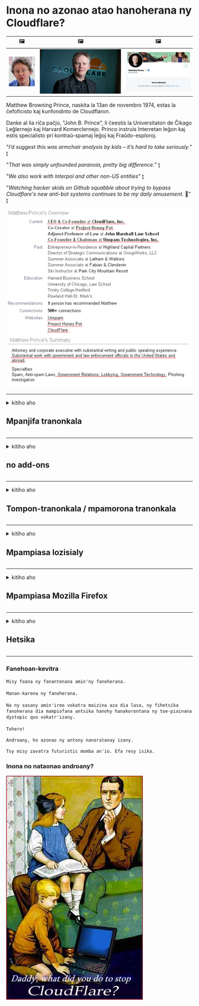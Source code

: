 # Inona no azonao atao hanoherana ny Cloudflare?

| 🖼 | 🖼 | 🖼 |
| --- | --- | --- |
| ![](../image/matthew_prince_teen.jpg) | ![](../image/matthew_prince.jpg) | ![](../image/blockedbymatthewprince.jpg) |


Matthew Browning Prince, naskita la 13an de novembro 1974, estas la ĉefoficisto kaj kunfondinto de Cloudflaron.

Danke al lia riĉa paĉjo, "John B. Prince", li ĉeestis la Universitaton de Ĉikago Leĝlernejo kaj Harvard Komerclernejo.
Princo instruis Interretan leĝon kaj estis specialisto pri kontraŭ-spamaj leĝoj kaj Fraŭdo-esploroj.


"*I’d suggest this was armchair analysis by kids – it’s hard to take seriously.*" [t](https://www.theguardian.com/technology/2015/nov/19/cloudflare-accused-by-anonymous-helping-isis)

"*That was simply unfounded paranoia, pretty big difference.*"  [t](https://twitter.com/xxdesmus/status/992757936123359233)

"*We also work with Interpol and other non-US entities*" [t](https://twitter.com/eastdakota/status/1203028504184360960)

"*Watching hacker skids on Github squabble about trying to bypass Cloudflare's new anti-bot systems continues to be my daily amusement.* 🍿" [t](https://twitter.com/eastdakota/status/1273277839102656515)


![](../image/whoismp.jpg)

---


<details>
<summary>kitiho aho

## Mpanjifa tranonkala
</summary>


- Raha mampiasa Cloudflare ilay tranonkala tianao dia teneno izy ireo tsy hampiasa Cloudflare.
  - Ny fidradradradrana amin'ny media sosialy toy ny Facebook, Reddit, Twitter na Mastodon dia tsy misy mahasamihafa azy. [Ny hetsika dia mafy noho ny tenifototra.](https://twitter.com/phyzonloop/status/1274132092490862594)
  - Miezaha hifandray amin'ny tompona tranokala raha te hanatsara ny tenanao ianao.

[Cloudflare hoy](https://github.com/Eloston/ungoogled-chromium/issues/783):
```
Manoro hevitra anao izahay hanatona ny mpitantana amin'ny serivisy manokana na tranokala izay ifaneraseranao ary mizara ny zavatra niainanao.
```

[Raha tsy mangataka izany ianao dia tsy ho fantatry ny tompona tranonkala mihitsy izany olana izany.](../PEOPLE.md)

![](../image/liberapay.jpg)

[Ohatra mahomby](https://counterpartytalk.org/t/turn-off-cloudflare-on-counterparty-co-plz/164/5).<br>
Manana olana ianao? [Asandrato izao ny feonao.](https://github.com/maraoz/maraoz.github.io/issues/1) Ohatra etsy ambany.

```
Manampy ny sivana ataon'ny orinasa sy ny fanaraha-maso marobe fotsiny ianao.
http://crimeflare.eu.org
```

```
Ny pejin-tranonkalanao dia ao amin'ny zaridaina manokana misy rindrina manokana an'ny CloudFlare.
http://crimeflare.eu.org
```

- Makà fotoana kely hamakiana ny tsiambaratelo momba ny tsiambaratelo momba ny tsiambaratelo.
  - raha ao ambadiky ny Cloudflare ny tranonkala na mampiasa serivisy mifandray amin'ny Cloudflare ny tranokala.

Tokony hanazava ny atao hoe "Cloudflare" izany, ary mangataka alalana hizara ny angon-drakitrao amin'i Cloudflare. Ny tsy fanaovana izany dia hiteraka tsy fahatokisana ary tokony hialana ny tranokala voalaza.

[Ohatra iray momba ny fiainana manokana azo ekena eto](https://archive.is/bDlTz) ("Subprocessors" > "Entity Name")

```
Novakiako ny politikanao momba ny tsiambaratelo ary tsy hitako ny teny Cloudflare.
Laviko ny hizara angon-drakitra aminao raha manohy mamelona ny angon-tsaiko amin'ny Cloudflare ianao.
http://crimeflare.eu.org
```

Ity dia ohatra iray amin'ny politika manokana izay tsy manana ny teny Cloudflare.
[Liberland Jobs](https://archive.is/daKIr) [privacy policy](https://docsend.com/view/feiwyte):

![](../image/cfwontobey.jpg)

Cloudflare dia manana ny politikany manokana.
[Cloudflare dia tia olona doxxing.](https://www.reddit.com/r/GamerGhazi/comments/2s64fe/be_wary_reporting_to_cloudflare/)

Ity misy ohatra tsara ho an'ny fisoratana anarana amin'ny tranokala.
AFAIK, tranokala zero no manao an'io. Hatoky azy ireo ve ianao?

```
Amin'ny fipihana ny "Midira ho an'ny XYZ", dia manaiky ny fepetra momba ny serivisy sy ny tsiambaratelo izahay.
Manaiky ihany koa ianao hizara ny angon-drakitrao amin'ny Cloudflare ary manaiky ihany koa ny fanambarana tsiambaratelon'ny cloudflare.
Raha mamoaka ny mombamomba anao i Cloudflare na tsy mamela anao hifandray amin'ireo mpizara anay dia tsy anay izany. [*]

[ Hiditra Mpikambana ] [ tsy manaiky aho ]
```
[*] [PEOPLE.md](../PEOPLE.md)


- Miezaha tsy hampiasa ny serivisin'izy ireo. Tadidio fa jeren'ny Cloudflare ianao.
  - ["I'm in your TLS, sniffin' your passworz"](../image/iminurtls.jpg)

- Mikaroha tranokala hafa. Misy safidy hafa sy mpanararaotra amin'ny Internet!

- Mandresy lahatra ny namanao hampiasa Tor isan'andro.
  - Ny tsy fitonona anarana no tokony ho fenitry ny Internet misokatra!
  - [Mariho fa tsy tian'ity tetikasa Tor ity ity tetikasa ity.](../HISTORY.md)

</details>

------

<details>
<summary>kitiho aho

## no add-ons
</summary>

- Raha toa ka Firefox, Tor Browser na Chromium Ungoogled no fitetezana anao dia ampiasao ny iray amin'ireto add-on etsy ambany ireto.
  - Raha te hanampy add-on vaovao hafa ianao dia manontania aloha.


| Anarana | Developer | MANAMPY | Afaka manakana | Tsy afaka Mampandre | Chrome |
| -------- | -------- | -------- | -------- | -------- | -------- |
| [Bloku Cloudflaron MITM-Atakon](../subfiles/about.bcma.md) | #Addon | [ ? ](http://crimeflare.eu.org/) | **ENY**     | **ENY**     |  **ENY** |
| [Ĉu ligoj estas vundeblaj al MITM-atako?](../subfiles/about.ismm.md) | #Addon | [ ? ](http://crimeflare.eu.org/) | tsy misy     | **ENY**     |  **ENY** |
| [Ĉu ĉi tiuj ligoj blokos Tor-uzanton?](../subfiles/about.isat.md) | #Addon | [ ? ](http://crimeflare.eu.org/) | tsy misy     | **ENY**     |  **ENY** |
| [Block Cloudflare MITM Attack](https://trac.torproject.org/projects/tor/attachment/ticket/24351/block_cloudflare_mitm_attack-1.0.14.1-an%2Bfx.xpi)<br>[**DELETED BY TOR PROJECT**](../HISTORY.md) | nullius | [ ? ](../tool/block_cloudflare_mitm_fx), [Link](http://crimeflare.eu.org/) | **ENY**     | **ENY**     |  tsy misy |
| [TPRB](http://34ahehcli3epmhbu2wbl6kw6zdfl74iyc4vg3ja4xwhhst332z3knkyd.onion/) | Sw | [ ? ](http://34ahehcli3epmhbu2wbl6kw6zdfl74iyc4vg3ja4xwhhst332z3knkyd.onion/) | **ENY**     | **ENY**     |  tsy misy |
| [Detect Cloudflare](https://addons.mozilla.org/en-US/firefox/addon/detect-cloudflare/) | Frank Otto | [ ? ](https://github.com/traktofon/cf-detect) | tsy misy     | **ENY**     |  tsy misy |
| [True Sight](https://addons.mozilla.org/en-US/firefox/addon/detect-cloudflare-plus/) | claustromaniac | [ ? ](https://github.com/claustromaniac/detect-cloudflare-plus) | tsy misy     | **ENY**     |  tsy misy |
| [Which Cloudflare datacenter am I visiting?](https://addons.mozilla.org/en-US/firefox/addon/cf-pop/) | 依云 | [ ? ](https://github.com/lilydjwg/cf-pop) | tsy misy     | **ENY**     |  tsy misy |


- "Decentraleyes" dia afaka mampiato ny fifandraisana amin'i "CDNJS (Cloudflare)".
  - Manakana ny fangatahana betsaka tsy hahatratra tamba-jotra izany, ary manompo ireo rakitra eo an-toerana hitazonana ny vohikala tsy ho tapaka.
  - Namaly ilay developer: "[very concerning indeed](https://github.com/Synzvato/decentraleyes/issues/236#issuecomment-352049501)", "[widespread usage severely centralizes the web](https://github.com/Synzvato/decentraleyes/issues/251#issuecomment-366752049)"

- [Azonao atao ihany koa ny manala na tsy matoky ny fanamarinana Cloudflare amin'ny Certificate Authority (CA) anao.](https://www.ssl.com/how-to/remove-root-certificate-firefox/)

</details>

------

<details>
<summary>kitiho aho

## Tompon-tranonkala / mpamorona tranonkala
</summary>


![](../image/word_cloudflarefree.jpg)

- Aza mampiasa vahaolana Cloudflare, Period.
  - Afaka manao tsara kokoa noho izany ianao, marina? [Ity ny fomba hanesorana ny famandrihana Cloudflare, drafitra, domains, na kaonty.](https://support.cloudflare.com/hc/en-us/articles/200167776-Removing-subscriptions-plans-domains-or-accounts)

| 🖼 | 🖼 |
| --- | --- |
| ![](../image/htmlalertcloudflare.jpg) | ![](../image/htmlalertcloudflare2.jpg) |

- Te hanana mpanjifa bebe kokoa? Fantatrao izay hatao. Ny tondro dia "ambony andalana".
  - [Salama, ianao no nanoratra hoe "Raisinay am-pahatsorana ny fiainanao manokana" fa nahazo "Error 403 Proka tsy fantatra anarana tsy voarara" aho.](https://it.slashdot.org/story/19/02/19/0033255/stop-saying-we-take-your-privacy-and-security-seriously) Fa maninona no sakananao ny Tor na VPN? Ary maninona no manakana ny mailaka vonjimaika ianao?

![](../image/anonexist.jpg)

- Ny fampiasana Cloudflare dia hampitombo ny fahatapahana. Tsy afaka miditra amin'ny tranonkalanao ireo mpitsidika raha maty ny mpizara anao na maty i Cloudflare.
  - [Tena noheverinao fa tsy nidina mihitsy i Cloudflare?](https://www.ibtimes.com/cloudflare-down-not-working-sites-producing-504-gateway-timeout-errors-2618008) [Another](https://twitter.com/Jedduff/status/1097875615997399040) [sample](https://twitter.com/search?f=tweets&vertical=default&q=Cloudflare%20is%20having%20problems). [Need more](../PEOPLE.md)?

![](../image/cloudflareinternalerror.jpg)

- Ny fampiasana Cloudflare hanome proxy ny "serivisy API" anao, ny "lozisialy fanavaozana lozisialy" na "feed RSS" dia hanimba ny mpanjifanao. Nisy mpanjifa niantso anao ary nilaza hoe "Tsy afaka mampiasa ny API-nao intsony aho", ary tsy fantatrao izay mitranga. Cloudflare dia afaka manakana mangingina ny mpanjifanao. Mihevitra ve ianao fa tsy maninona?
  - Betsaka ny mpanjifa mpamaky RSS sy serivisy mpamaky RSS an-tserasera. Fa maninona ianao no mamoaka feed RSS raha tsy avelanao hisoratra anarana ny olona?

![](../image/rssfeedovercf.jpg)

- Mila fanamarinana HTTPS ve ianao? Ampiasao ny "Let's Encrypt" na hividy izany amin'ny orinasa CA fotsiny.

- Mila mpizara DNS ve ianao? Tsy afaka manangana mpizara anao manokana? Ahoana ny amin'izy ireo: [Hurricane Electric Free DNS](https://dns.he.net/), [Dyn.com](https://dyn.com/dns/), [1984 Hosting](https://www.1984hosting.com/), [Afraid.Org (Hamafa ny kaontinao raha mampiasa TOR ianao)](https://freedns.afraid.org/)
  - [Alternativoj al DNS](../subfiles/alternative.domaindns.md)

- Mitady serivisy fampiantranoana? Maimaimpoana fotsiny? Ahoana ny amin'izy ireo: [Onion Service](http://vww6ybal4bd7szmgncyruucpgfkqahzddi37ktceo3ah7ngmcopnpyyd.onion/en/security/network-security/tor/onionservices-best-practices), [Free Web Hosting Area](https://freewha.com/), [Autistici/Inventati Web Site Hosting](https://www.autinv5q6en4gpf4.onion/services/website), [Github Pages](https://pages.github.com/), [Surge](https://surge.sh/)
  - [Solon'ny Cloudflare](../subfiles/alternative.cloudflare.md)

- Mampiasa "cloudflare-ipfs.com" ve ianao? [Fantatrao ve fa ratsy ny Cloudflare IPFS?](../PEOPLE.md)

- Mametraha Firewall Application Web toy ny OWASP sy Fail2Ban amin'ny mpizara anao ary ampifanaraho tsara.
  - Tsy vahaolana ny fanakanana ny Tor. Aza saziana ho an'ny mpampiasa ratsy kely fotsiny ny rehetra.

- Ampidiro na sakano ny mpampiasa "Cloudflare Warp" tsy hiditra amin'ny tranonkalanao. Ary omeo antony raha azonao atao.

> Lisitra IP: "[Ny IP an'ny Cloudflare amin'izao fotoana izao](cloudflare_inc/)"

> A: Sakano fotsiny izy ireo

```
server {
...
deny 173.245.48.0/20;
deny 103.21.244.0/22;
deny 103.22.200.0/22;
deny 103.31.4.0/22;
deny 141.101.64.0/18;
deny 108.162.192.0/18;
deny 190.93.240.0/20;
deny 188.114.96.0/20;
deny 197.234.240.0/22;
deny 198.41.128.0/17;
deny 162.158.0.0/15;
deny 104.16.0.0/12;
deny 172.64.0.0/13;
deny 131.0.72.0/22;
deny 2400:cb00::/32;
deny 2606:4700::/32;
deny 2803:f800::/32;
deny 2405:b500::/32;
deny 2405:8100::/32;
deny 2a06:98c0::/29;
deny 2c0f:f248::/32;
...
}
```

> B: Mamily mankany amin'ny pejy fampitandremana

```
http {
...
geo $iscf {
default 0;
173.245.48.0/20 1;
103.21.244.0/22 1;
103.22.200.0/22 1;
103.31.4.0/22 1;
141.101.64.0/18 1;
108.162.192.0/18 1;
190.93.240.0/20 1;
188.114.96.0/20 1;
197.234.240.0/22 1;
198.41.128.0/17 1;
162.158.0.0/15 1;
104.16.0.0/12 1;
172.64.0.0/13 1;
131.0.72.0/22 1;
2400:cb00::/32 1;
2606:4700::/32 1;
2803:f800::/32 1;
2405:b500::/32 1;
2405:8100::/32 1;
2a06:98c0::/29 1;
2c0f:f248::/32 1;
}
...
}

server {
...
if ($iscf) {rewrite ^ https://example.com/cfwsorry.php;}
...
}

<?php
header('HTTP/1.1 406 Not Acceptable');
echo <<<CLOUDFLARED
Thank you for visiting ourwebsite.com!<br />
We are sorry, but we can't serve you because your connection is being intercepted by Cloudflare.<br />
Please read http://crimeflare.eu.org for more information.<br />
CLOUDFLARED;
die();
```

- Atsangano ny Tor Onion Service na ny insite I2P raha mino fahalalahana ianao ary mandray ireo mpampiasa tsy fantatra anarana.

- Mangataha torohevitra amin'ny mpikirakira tranonkala roa hafa an'ny Clearnet / Tor ary manaova namana tsy fantatra anarana!

</details>

------

<details>
<summary>kitiho aho

## Mpampiasa lozisialy
</summary>


- Discord dia mampiasa CloudFlare. Solony? Manoro hevitra izahay [**Briar** (Android)](https://f-droid.org/en/packages/org.briarproject.briar.android/), [Ricochet (PC)](https://ricochet.im/), [Tox + Tor (Android/PC)](https://tox.chat/download.html)
  - Briar dia mampiditra Tor daemon ka tsy mila mametraka Orbot ianao.
  - Qwtch developer, Open Privacy, nofafana ny tetikasa stop_cloudflare avy amin'ny serivisin'izy ireo git tsy misy fampandrenesana.

- Raha mampiasa Debian GNU / Linux, na derivative rehetra ianao, dia misoratra anarana: [bug #831835](https://bugs.debian.org/cgi-bin/bugreport.cgi?bug=831835). Ary raha azonao atao, ampio ny manamarina ny patch, ary ampio ilay mpihazona anao handray ny fehiny marina raha tokony ekena izany.

- Ampirisiho hatrany ireo mpitety tranonkala ireo.

| Anarana | Developer | MANAMPY | fanehoan-kevitra |
| -------- | -------- | -------- | -------- |
| [Ungoogled-Chromium](https://ungoogled-software.github.io/ungoogled-chromium-binaries/) | Eloston | [ ? ](https://github.com/Eloston/ungoogled-chromium) | PC (Win, Mac, Linux)  _!Tor_ |
| [Bromite](https://www.bromite.org/fdroid) | Bromite | [ ? ](https://github.com/bromite/bromite/issues) | Android  _!Tor_ |
| [Tor Browser](https://www.torproject.org/download/) | Tor Project | [ ? ](https://support.torproject.org/) | PC (Win, Mac, Linux)  _Tor_|
| [Tor Browser Android](https://www.torproject.org/download/) | Tor Project | [ ? ](https://support.torproject.org/) | Android  _Tor_|
| [Onion Browser](https://itunes.apple.com/us/app/onion-browser/id519296448?mt=8) | Mike Tigas | [ ? ](https://github.com/OnionBrowser/OnionBrowser/issues) | Apple iOS  _Tor_|
| [GNU/Icecat](https://www.gnu.org/software/gnuzilla/) | GNU | [ ? ](https://www.gnu.org/software/gnuzilla/) | PC (Linux) |
| [IceCatMobile](https://f-droid.org/en/packages/org.gnu.icecat/) | GNU | [ ? ](https://lists.gnu.org/mailman/listinfo/bug-gnuzilla) | Android |
| [Iridium Browser](https://iridiumbrowser.de/about/) | Iridium | [ ? ](https://github.com/iridium-browser/iridium-browser/) | PC (Win, Mac, Linux, OpenBSD) |


Ny tsiambaratelo rindrambaiko hafa dia tsy tanteraka. Tsy midika izany fa "tonga lafatra" ny mpitety Tor.
Tsy misy azo antoka 100% na 100% tsy miankina amin'ny Internet sy ny teknolojia.

- Tsy te hampiasa Tor? Azonao atao ny mampiasa browser rehetra amin'ny Tor daemon.
  - [Mariho fa tsy tia an'io ny tetikasa Tor.](https://support.torproject.org/tbb/tbb-9/) Ampiasao Tor Browser raha afaka manao izany ianao.
- [Ahoana ny fampiasana Chromium amin'ny Tor](../subfiles/chromium_tor.md)


Andao hiresaka momba ny tsiambaratelon'ny rindrambaiko hafa.

- [Raha tena mila mampiasa Firefox ianao dia safidio ny "Firefox ESR".](https://www.mozilla.org/en-US/firefox/organizations/)
  - [Firefox - Spyware Watchdog](https://spyware.neocities.org/articles/firefox.html)
  - [Lavin'i Firefox ny fahalalahana miteny, mandrara ny fahalalahana miteny](https://web.archive.org/web/20200423010026/https://reclaimthenet.org/firefox-rejects-free-speech-bans-free-speech-commenting-plugin-dissenter-from-its-extensions-gallery/)
  - ["100+ downvotes. Toa ny mangataka orinasa lozisialy hifikitra ... ny rindrambaiko dia be loatra ankehitriny."](https://old.reddit.com/r/firefox/comments/gutdiw/weve_got_work_to_do_the_mozilla_blog/fslbbb6/)
  - [Uh, maninona i Firefox no mampiseho ahy rohy misy tohana ao amin'ny bara URL-ko?](https://www.reddit.com/r/firefox/comments/jybx2w/uh_why_is_firefox_showing_me_sponsored_links_in/)
  - [Mozilla - Devoly tonga nofo](https://digdeeper.neocities.org/ghost/mozilla.html)

- [Aza adino, Mozilla dia mampiasa serivisy Cloudflare.](https://www.robtex.com/dns-lookup/www.mozilla.org) [Mampiasa ny serivisy DNS Cloudflare amin'ny vokatrao koa izy ireo.](https://www.theregister.co.uk/2018/03/21/mozilla_testing_dns_encryption/)

- [Nolavin'i Mozilla tamin'ny fomba ofisialy ity tapakila ity.](https://bugzilla.mozilla.org/show_bug.cgi?id=1426618)

- [Vazivazy ny Firefox Focus.](https://github.com/mozilla-mobile/focus-android/issues/1743) [Nanome toky izy ireo fa hamono ny telemetry saingy novain'izy ireo.](https://github.com/mozilla-mobile/focus-android/issues/4210)

- [PaleMoon / Basilisk developer dia tia an'i Cloudflare.](https://github.com/mozilla-mobile/focus-android/issues/1743#issuecomment-345993097)
  - [Pale Moon's Archive Server nijirika sy nanaparitaka malware nandritra ny 18 volana](https://www.reddit.com/r/privacytoolsIO/comments/cc808y/pale_moons_archive_server_hacked_and_spread/)
  - Halany koa ireo mpampiasa Tor - "[Avelao izy hankahala an'i Tor. Heveriko fa ny ankamaroan'ny tranonkala dia tokony ho fankahalana an'i Tor raha jerena ny antony fanararaotana faran'izay avo.](https://github.com/yacy/yacy_search_server/issues/314#issuecomment-565932097)"

- [Manana olana "telefaona an-trano" mafy ny WaterScript](https://spyware.neocities.org/articles/waterfox.html)

- [Google Chrome dia mpitsikilo.](https://www.gnu.org/proprietary/malware-google.en.html)
  - [Google mombamomba ny hetsika nataonao.](https://spyware.neocities.org/articles/chrome.html)

- [Ny SRWare Iron dia manao fifandraisana an-trano telefaona be loatra.](https://spyware.neocities.org/articles/iron.html) Mifandray amin'ny domains google koa izy io.

- [Mpanara-dia ny lisitra Facebook / Twitter mpanamory fotsy.](https://www.bleepingcomputer.com/news/security/facebook-twitter-trackers-whitelisted-by-brave-browser/)
  - [Ity misy olana bebe kokoa.](https://spyware.neocities.org/articles/brave.html)
  - [binance Affiliate ID](https://twitter.com/cryptonator1337/status/1269594587716374528)

- [Microsoft Edge dia mamela ny Facebook handefa kaody Flash ao ambadiky ny lamosin'ireo mpampiasa.](https://www.zdnet.com/article/microsoft-edge-lets-facebook-run-flash-code-behind-users-backs/)

- [Tsy manaja ny fiainanao manokana i Vivaldi.](https://spyware.neocities.org/articles/vivaldi.html)

- [Haavo mpitsikilo Opera: Avo indrindra](https://spyware.neocities.org/articles/opera.html)

- Apple iOS: [Tsy tokony hampiasa iOS mihitsy ianao, indrindra satria malware izany.](https://www.gnu.org/proprietary/malware-apple.html)

Noho izany dia manoro hevitra ny ambony latabatra ihany izahay. Tsy misy zavatra hafa.

</details>

------

<details>
<summary>kitiho aho

## Mpampiasa Mozilla Firefox
</summary>


- Ny "Firefox Nightly" dia handefa fampahalalana ambaratonga debug ho an'ny mpizara Mozilla nefa tsy misy fomba fialana.
  - [Ny mpizara Mozilla dia miteraka Cloudflare](https://www.digwebinterface.com/?hostnames=www.mozilla.org%0D%0Amozilla.cloudflare-dns.com&type=&ns=resolver&useresolver=8.8.4.4&nameservers=)

- Azo atao ny mandrara ny Firefox hifandray amin'ireo mpizara Mozilla.
  - [Torolàlana ho an'ny politikan'i Mozilla](https://github.com/mozilla/policy-templates/blob/master/README.md)
  - Ataovy ao an-tsaina ity fikafika ity mety hijanona tsy hiasa amin'ny kinova intsony satria Mozilla dia tia manao whitelist ny tenany.
  - Mampiasà firewall sy sivana DNS hanakanana azy ireo tanteraka.

"`/distribution/policies.json`"

>     "WebsiteFilter": {
> 		"Block": [
> 		"*://*.mozilla.com/*",
> 		"*://*.mozilla.net/*",
> 		"*://*.mozilla.org/*",
> 		"*://webcompat.com/*",
> 		"*://*.firefox.com/*",
> 		"*://*.thunderbird.net/*",
> 		"*://*.cloudflare.com/*"
> 		]
>     },


- ~~Tatero ny bug amin'ny tracker mozilla, lazao azy ireo tsy hampiasa Cloudflare.~~ Nisy tatitra momba ny bibikely momba ny bugzilla. Betsaka ny olona no nametraka ny ahiahiny, na izany aza, nafenin'ny admin tamin'ny taona 2018 ilay bibikely.

- Azonao atao ny miala amin'ny DoH ao amin'ny Firefox.
  - [Ovao ny DNS default an'ny firefox](../subfiles/change-firefox-dns.md)

![](../image/firefoxdns.jpg)

- [Raha te hampiasa DNS tsy ISP ianao, dia ampiasao ny serivisy OpenNIC Tier2 DNS na ny serivisy tsy Cloudflare DNS.](https://wiki.opennic.org/start)
![](../image/opennic.jpg)
  - Sakano ny Cloudflare miaraka amin'ny DNS. [Crimeflare DNS](../subfiles/service.publicdns.md)

- Azonao atao ny mampiasa Tor ho resolver DNS. [Raha tsy manam-pahaizana Tor ianao dia mametraha fanontaniana eto.](https://tor.stackexchange.com/)

> **Ahoana?**
> 1. Sintomy ny Tor ary apetraho amin'ny solosainao.
> 2. Ampio ity tsipika ity amin'ny fisie "torrc".
> DNSPort 127.0.0.1:53
> 3. Atsaharo ny Tor.
> 4. Apetraho amin'ny "127.0.0.1" ny mpizara DNS an'ny solo-sainao.

</details>

------

<details>
<summary>kitiho aho

## Hetsika
</summary>


- Lazao amin'ny hafa manodidina anao ny loza ateraky ny Cloudflare.

- [Ampio hatsaraina ity tahiry ity.](http://crimeflare.eu.org)
  - Samy ny lisitra, ny tohan-kevitra manohitra azy ary ny antsipiriany.

- [Raketo an-tsoratra ary ataovy imasom-bahoaka ny zavatra tsy mety ataon'ny Cloudflare (sy ny orinasa mitovy aminy), alao antoka fa voatonona ity tahiry ity rehefa manao izany ianao](http://crimeflare.eu.org) :)

- Makà olona maro kokoa mampiasa Tor amin'ny alàlan'ny toerana misy anao mba hahafahan'izy ireo miaina ny tranonkala amin'ny fomba fijery ny faritra samihafa eto amin'izao tontolo izao.

- Manomboka vondrona, amin'ny media sosialy sy ny hena, natokana hanafaka an'izao tontolo izao avy amin'ny Cloudflare.

- Raha mety dia ampifandraiso amin'ireto vondrona ireto ao amin'ity tahiry ity - ity dia mety ho toerana handrindrana ny fiaraha-miasa miaraka amin'ny vondrona.

- [Manomboha coop izay afaka manome safidy hafa tsy miankina amin'ny Cloudflare.](../subfiles/alternative.cloudflare.md)

- Ampahafantaro anay ny fomba hafa azo hanampiana farafaharatsiny mba hiarovan-tena amin'ny sosona Cloudflare.

- Raha mpanjifa Cloudflare ianao dia apetraho ny toe-fiainanao manokana ary andraso izy ireo hanitsakitsaka azy ireo.
  - [Avy eo, ento izy ireo amin'ny fiampangana fanitsakitsahana anti-spam / privacy.](https://twitter.com/thexpaw/status/1108424723233419264)

- Raha any Etazonia ianao ary ny tranokala resahina dia banky na mpitan-kaonty, manandrana mitondra tsindry ara-dalàna ao ambanin'ny lalàna Gramm – Leach – Bliley, na ny lalàna amerikanina manana DIsability ary avereno atoro anay hoe tonga aiza ianao .

- Raha tranokalan'ny governemanta ny tranonkala, manandrama mitondra tsindry ara-dalàna eo ambanin'ny fanitsiana voalohany ny lalàm-panorenana amerikana.

- Raha olom-pirenena eoropeanina ianao dia mifandraisa amin'ny tranokala handefasana ny mombamomba anao ao ambanin'ny General Data Protection Regulation. Raha mandà tsy hanome anao ny mombamomba anao izy ireo dia fandikana ny lalàna izany.

- Ho an'ireo orinasa milaza ho manolotra serivisy ao amin'ny tranonkalany dia andramo ny milaza azy ireo ho "doka diso" amin'ireo fikambanana miaro ny mpanjifa sy BBB. Ireo tranonkala Cloudflare dia tompoin'ny mpizara Cloudflare.

- [Ny ITU dia manome sosokevitra ao amin'ny tontolon-kevitra amerikanina fa ny Cloudflare dia manomboka mihalehibe ka mety hampidinina amin'izy ireo ny lalàna antitrust.](https://www.itu.int/en/ITU-T/Workshops-and-Seminars/20181218/Documents/Geoff_Huston_Presentation.pdf)

- Azo eritreretina fa ny GNU GPL kinova faha-4 dia mety ahitana fepetra tsy manangona ny kaody loharano ao ambadiky ny serivisy toy izany, mitaky ny GPLv4 rehetra sy ny programa taty aoriana izay farafaharatsiny mba ahazoana miditra ny kaody loharano amin'ny alàlan'ny fitaovana tsy manavakavaka ireo mpampiasa Tor.

- [Se vi uzas Mastodon bonvolu sekvi la konton Mitigator](../subfiles/service.altlink.md).

</details>

------

### Fanehoan-kevitra

```
Misy foana ny fanantenana amin'ny fanoherana.

Manan-karena ny fanoherana.

Na ny sasany amin'ireo vokatra maizina aza dia lasa, ny fihetsika fanoherana dia mampiofana antsika hanohy hanakorontana ny toe-piainana dystopic quo vokatr'izany.

Tohero!
```

```
Androany, ho azonao ny antony nanoratanay izany.
```

```
Tsy misy zavatra futuristic momba an'io. Efa resy isika.
```

### Inona no nataonao androany?


![](../image/stopcf.jpg)
